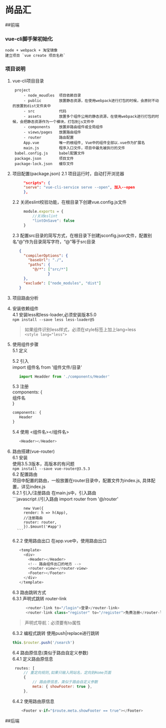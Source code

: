 # 尚品汇

##前端
### vue-cli脚手架初始化  
    node + webpack + 淘宝镜像  
    建立项目 `vue create 项目名称`  
### 项目说明
1. vue-cli项目目录
   ```text
    project  
        - node_moudles  项目依赖目录     
        - public        放置静态资源，在使用webpack进行打包的时候，会原封不动的放置到dist文件夹中
        - src           代码
        - assets        放置多个组件公用的静态资源，在使用webpack进行打包的时候，会把静态资源作为一个模块，打包到js文件中  
        - components    放置非路由组件或全局组件  
        - views/pages   放置路由组件
        - router        路由配置  
        App.vue         唯一的根组件, Vue中的组件全部以.vue作为扩展名  
        main.js         程序入口文件，项目中最先被执行的文件   
    babel.config.js     babel配置文件
    package.json        项目文件
    package-lock.json   缓存文件
    ```
2. 项目配置(package.json)
    2.1 项目运行时，自动打开浏览器
   ```json
        "scripts": {
        "serve": "vue-cli-service serve --open", 加入--open
        },
    ```
   2.2 关闭eslint校验功能，在根目录下创建vue.config.js文件
   ```javascript
        module.exports = {
            //关闭eslint
            "lintOnSave": false
        }
   ```   
   2.3 配置src目录的简写方式，在根目录下创建jsconfig.json文件，配置别名“@”作为目录简写字符，“@”等于src目录
   ```json
      {
        "compilerOptions": {
          "baseUrl": "./",
          "paths": {
            "@/*": ["src/*"]
                   }  
        },
        "exclude": ["node_modules", "dist"]     
      }  
    ``` 
3. 项目路由分析  
4. 安装依赖组件  
   4.1 安装less和less-loader,必须安装版本5.0  
   `npm install --save less less-loader@5 `  
   >如果组件识别less样式，必须在style标签上加上lang=less    
   `<style lang="less">`
5. 使用组件步骤  
   5.1 定义
   
   5.2 引入  
      import 组件名 from '组件文件/目录'
      ```javascript
         import Headder from './components/Header'
      ```
   5.3 注册  
      components: {  
         组件名  
      }  
      ```javascript
      components: {
         Header
      }
   ```
   5.4 使用
      <组件名></组件名>  
      ```javascript
         <Header></Header>
      ```
6. 路由搭建(vue-router)  
   6.1 安装   
   使用3.5.3版本，高版本的有问题  
   `npm install --save vue-router@3.5.3 `    
   6.2 配置路由  
      项目中配置的路由，一般放置在router目录中，配置文件为index.js, 具体配置，详见index.js  
      6.2.1 引入/注册路由
         在main.js中，引入路由  
         ```javascript
            //引入路由
            import router from '@/router'
            
            new Vue({
            render: h => h(App),
            //注册路由
            router: router,
            }).$mount('#app')
         ```
      6.2.2 使用路由出口
      在app.vue中，使用路由出口  
      ```javascript
         <template>
           <div>
             <Header></Header>
             <!-- 路由组件出口的地方 -->
             <router-view></router-view>
             <Footer></Footer>
           </div>
         </template>
      ```
   6.3 路由跳转方式  
      6.3.1 声明式跳转 router-link
      ```javascript
            <router-link to="/login">登录</router-link>
            <router-link class="register" to="/register">免费注册</router-link>
      ```
      >声明式导航：必须要有to属性  

      6.3.2 编程式跳转 使用push|replace进行跳转  
      ```javascript 
      this.$router.push('/search')
      ```
   6.4 路由原信息(类似于路由自定义参数)  
      6.4.1 定义路由原信息
      ```javascript
       routes: [
           // 重定向规则,如果只输入网站名，定向到Home页面
           { 
               // 路由原信息，类似于路由自定义参数
               meta: { showFooter: true },
           },
      ```
      6.4.2 使用路由原信息
      ```javascript
          <Footer v-if="$route.meta.showFooter == true"></Footer>
      ```
##后端
